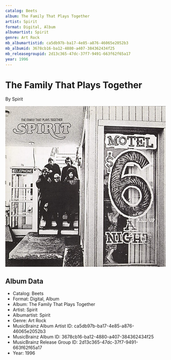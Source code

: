 ```yaml
---
catalog: Beets
album: The Family That Plays Together
artist: Spirit
format: Digital, Album
albumartist: Spirit
genre: Art Rock
mb_albumartistid: ca5db97b-ba17-4e85-a876-46065e2052b3
mb_albumid: 3678cb16-ba12-4880-a407-384362434f25
mb_releasegroupid: 2d13c365-47dc-37f7-9491-663f62f65a17
year: 1996
---
```


# The Family That Plays Together

By Spirit

![](../../assets/beetscovers/Spirit-The_Family_That_Plays_Together.jpg)

## Album Data

- Catalog: Beets
- Format: Digital, Album
- Album: The Family That Plays Together
- Artist: Spirit
- Albumartist: Spirit
- Genre: Art Rock
- MusicBrainz Album Artist ID: ca5db97b-ba17-4e85-a876-46065e2052b3
- MusicBrainz Album ID: 3678cb16-ba12-4880-a407-384362434f25
- MusicBrainz Release Group ID: 2d13c365-47dc-37f7-9491-663f62f65a17
- Year: 1996

